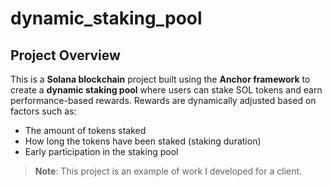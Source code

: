 # dynamic_staking_pool

## Project Overview

This is a **Solana blockchain** project built using the **Anchor framework** to create a **dynamic staking pool** where users can stake SOL tokens and earn performance-based rewards. Rewards are dynamically adjusted based on factors such as:
- The amount of tokens staked
- How long the tokens have been staked (staking duration)
- Early participation in the staking pool

> **Note**: This project is an example of work I developed for a client.
